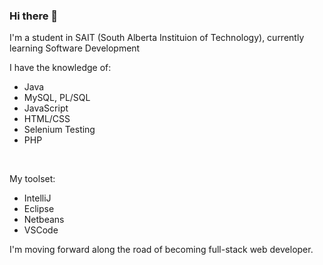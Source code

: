 ### Hi there 👋
I'm a student in SAIT (South Alberta Instituion of Technology), currently learning Software Development<br>

I have the knowledge of:

* Java
* MySQL, PL/SQL
* JavaScript
* HTML/CSS
* Selenium Testing
* PHP
<br>

My toolset:
* IntelliJ
* Eclipse
* Netbeans
* VSCode


I'm moving forward along the road of becoming full-stack web developer.<br>
